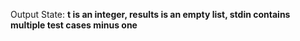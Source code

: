 Output State: **t is an integer, results is an empty list, stdin contains multiple test cases minus one**